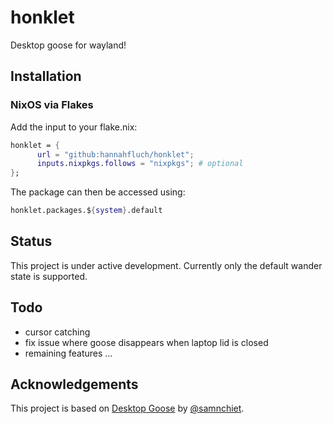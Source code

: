 # honklet

Desktop goose for wayland!

## Installation

### NixOS via Flakes
Add the input to your flake.nix:
```nix
honklet = {
      url = "github:hannahfluch/honklet";
      inputs.nixpkgs.follows = "nixpkgs"; # optional
};
```

The package can then be accessed using:
```nix
honklet.packages.${system}.default
```

## Status
This project is under active development. Currently only the default wander state is supported.

## Todo
- cursor catching
- fix issue where goose disappears when laptop lid is closed
- remaining features ...

## Acknowledgements
This project is based on [Desktop Goose](https://samperson.itch.io/desktop-goose) by [@samnchiet](http://twitter.com/samnchiet).
